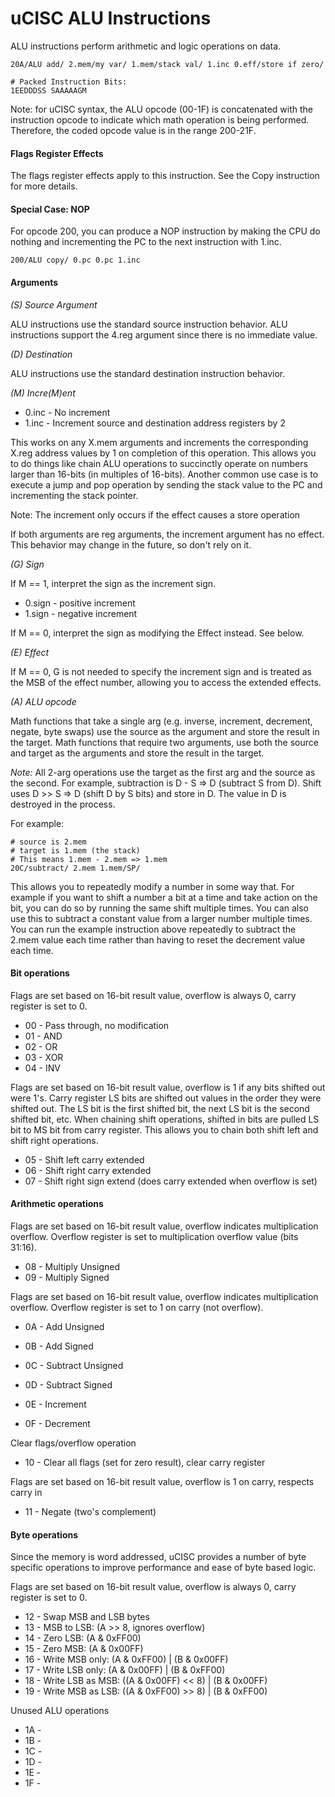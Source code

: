 # uCISC ALU Instructions

ALU instructions perform arithmetic and logic operations on data.

```
20A/ALU add/ 2.mem/my var/ 1.mem/stack val/ 1.inc 0.eff/store if zero/

# Packed Instruction Bits:
1EEDDDSS SAAAAAGM
```

Note: for uCISC syntax, the ALU opcode (00-1F) is concatenated with the instruction
opcode to indicate which math operation is being performed. Therefore, the coded
opcode value is in the range 200-21F.

#### Flags Register Effects

The flags register effects apply to this instruction. See the Copy instruction
for more details.

#### Special Case: NOP

For opcode 200, you can produce a NOP instruction by making the CPU do nothing
and incrementing the PC to the next instruction with 1.inc.

```
200/ALU copy/ 0.pc 0.pc 1.inc
```

#### Arguments

*(S) Source Argument*

ALU instructions use the standard source instruction behavior. ALU instructions support
the 4.reg argument since there is no immediate value.

*(D) Destination*

ALU instructions use the standard destination instruction behavior.

*(M) Incre(M)ent*

* 0.inc - No increment
* 1.inc - Increment source and destination address registers by 2

This works on any X.mem arguments and increments the corresponding X.reg address values
by 1 on completion of this operation. This allows you to do things like chain ALU operations
to succinctly operate on numbers larger than 16-bits (in multiples of 16-bits). Another
common use case is to execute a jump and pop operation by sending the stack value to the PC
and incrementing the stack pointer.

Note: The increment only occurs if the effect causes a store operation

If both arguments are reg arguments, the increment argument has no effect. This behavior may
change in the future, so don't rely on it.

*(G) Sign*

If M == 1, interpret the sign as the increment sign.

* 0.sign - positive increment
* 1.sign - negative increment

If M == 0, interpret the sign as modifying the Effect instead. See below.

*(E) Effect*

If M == 0, G is not needed to specify the increment sign and is treated as the MSB of the
effect number, allowing you to access the extended effects.

*(A) ALU opcode*

Math functions that take a single arg (e.g. inverse, increment, decrement, negate, byte swaps)
use the source as the argument and store the result in the target. Math functions that
require two arguments, use both the source and target as the arguments and store the result in
the target.

*Note:* All 2-arg operations use the target as the first arg and the source as the second.
For example, subtraction is D - S => D (subtract S from D). Shift uses D >> S => D (shift D by
S bits) and store in D. The value in D is destroyed in the process.

For example:

```
# source is 2.mem
# target is 1.mem (the stack)
# This means 1.mem - 2.mem => 1.mem
20C/subtract/ 2.mem 1.mem/SP/
```

This allows you to repeatedly modify a number in some way that. For example if you want to shift
a number a bit at a time and take action on the bit, you can do so by running the same shift
multiple times. You can also use this to subtract a constant value from a larger number multiple
times. You can run the example instruction above repeatedly to subtract the 2.mem value each time
rather than having to reset the decrement value each time.

#### Bit operations

Flags are set based on 16-bit result value, overflow is always 0, carry register is set to 0.

* 00 - Pass through, no modification
* 01 - AND
* 02 - OR
* 03 - XOR
* 04 - INV

Flags are set based on 16-bit result value, overflow is 1 if any bits shifted out were 1's.
Carry register LS bits are shifted out values in the order they were shifted out. The
LS bit is the first shifted bit, the next LS bit is the second shifted bit, etc. When chaining
shift operations, shifted in bits are pulled LS bit to MS bit from carry register. This
allows you to chain both shift left and shift right operations.

* 05 - Shift left carry extended
* 06 - Shift right carry extended
* 07 - Shift right sign extend (does carry extended when overflow is set)

#### Arithmetic operations

Flags are set based on 16-bit result value, overflow indicates multiplication overflow. Overflow
register is set to multiplication overflow value (bits 31:16).

* 08 - Multiply Unsigned
* 09 - Multiply Signed

Flags are set based on 16-bit result value, overflow indicates multiplication overflow. Overflow
register is set to 1 on carry (not overflow).

* 0A - Add Unsigned
* 0B - Add Signed
* 0C - Subtract Unsigned
* 0D - Subtract Signed

* 0E - Increment
* 0F - Decrement

Clear flags/overflow operation
* 10 - Clear all flags (set for zero result), clear carry register

Flags are set based on 16-bit result value, overflow is 1 on carry, respects carry in
* 11 - Negate (two's complement)

#### Byte operations

Since the memory is word addressed, uCISC provides a number of byte specific
operations to improve performance and ease of byte based logic.

Flags are set based on 16-bit result value, overflow is always 0, carry register is set to 0.

* 12 - Swap MSB and LSB bytes
* 13 - MSB to LSB: (A >> 8, ignores overflow)
* 14 - Zero LSB:  (A & 0xFF00)
* 15 - Zero MSB:  (A & 0x00FF)
* 16 - Write MSB only: (A & 0xFF00) | (B & 0x00FF)
* 17 - Write LSB only: (A & 0x00FF) | (B & 0xFF00)
* 18 - Write LSB as MSB: ((A & 0x00FF) << 8) | (B & 0x00FF)
* 19 - Write MSB as LSB: ((A & 0xFF00) >> 8) | (B & 0xFF00)

Unused ALU operations

* 1A -
* 1B -
* 1C -
* 1D -
* 1E -
* 1F -

